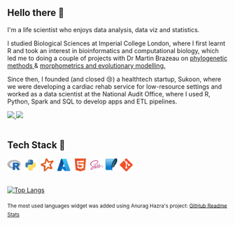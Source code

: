 ## Hello there 👋

I'm a life scientist who enjoys data analysis, data viz and statistics.

I studied Biological Sciences at Imperial College London, where I first learnt R and took an interest in bioinformatics and computational biology, which led me to doing a couple of projects with Dr Martin Brazeau on 
<a href="https://github.com/akhileshsivaraman/Morphological-Character-Hierarchies">
   phylogenetic methods
</a> & <a href="https://github.com/akhileshsivaraman/VFE">
   morphometrics and evolutionary modelling.
</a>

Since then, I founded (and closed :cry:) a healthtech startup, Sukoon, where we were developing a cardiac rehab service for low-resource settings and worked as a data scientist at the National Audit Office, where I used R, Python, Spark and SQL to develop apps and ETL pipelines.

<div>
  <a href="https://www.linkedin.com/in/akhilesh-sivaraman/">
    <img src="https://img.shields.io/badge/LinkedIn-blue?logo=linkedin&logoColor=white"/>
  </a>
  <a href="https://www.upwork.com/freelancers/~0154f90896d87d3878/">
    <img src="https://img.shields.io/badge/Upwork-success?logo=upwork&logoColor=white"/>
  </a>
</div>

<br>


## Tech Stack 🧰
<div>
  <img src="https://github.com/devicons/devicon/blob/master/icons/r/r-original.svg" title="R" alt="R programming language" width="30" height="30"/>&nbsp;
  <img src="https://github.com/devicons/devicon/blob/master/icons/python/python-original.svg" title="Python" alt="Python" width="30" height="30"/>&nbsp;
   <img src="https://github.com/devicons/devicon/blob/master/icons/apachespark/apachespark-original.svg" title="Spark" width="30" height="30"/>&nbsp;
   <img src="https://github.com/devicons/devicon/blob/master/icons/azure/azure-original.svg" title="Azure" alt="Azure" width="30" height="30"/>&nbsp;
  <img src="https://github.com/devicons/devicon/blob/master/icons/html5/html5-original.svg" title="HTML5" alt="HTML5" width="30" height="30"/>&nbsp;
  <img src="https://github.com/devicons/devicon/blob/master/icons/sass/sass-original.svg" title="Sass" alt="Sass" width="30" height="30"/>
  <img src="https://github.com/devicons/devicon/blob/master/icons/sqlite/sqlite-original.svg" title="SQLite" alt="SQLite" width="30" height="30"/>
  <img src="https://github.com/devicons/devicon/blob/master/icons/git/git-original.svg" title="Git" alt="Git" width="30" height="30"/>
</div>

<br>

[![Top Langs](https://github-readme-stats.vercel.app/api/top-langs/?username=akhileshsivaraman&hide=html&layout=compact&card_width=400px&theme=vue)](https://github.com/akhileshsivaraman/github-readme-stats)


<sub>
  The most used languages widget was added using Anurag Hazra's project: 
  <a href="https://github.com/anuraghazra/github-readme-stats">
    GitHub Readme Stats
  </a>
</sub>

<!--
**akhileshsivaraman/akhileshsivaraman** is a ✨ _special_ ✨ repository because its `README.md` (this file) appears on your GitHub profile.

Here are some ideas to get you started:

- 🔭 I’m currently working on ...
- 🌱 I’m currently learning ...
- 👯 I’m looking to collaborate on ...
- 🤔 I’m looking for help with ...
- 💬 Ask me about ...
- 📫 How to reach me: ...
- 😄 Pronouns: ...
- ⚡ Fun fact: ...
-->
